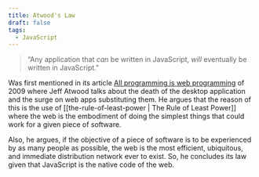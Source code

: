 ```yaml
---
title: Atwood's Law
draft: false
tags:
  - JavaScript
---
```


> “Any application that _can_ be written in JavaScript, _will_ eventually be written in JavaScript.”

Was first mentioned in its article [All programming is web programming](https://blog.codinghorror.com/all-programming-is-web-programming/) of 2009 where Jeff Atwood talks about the death of the desktop application and the surge on web apps substituting them. He argues that the reason of this is the use of [[the-rule-of-least-power | The Rule of Least Power]] where the web is the embodiment of doing the simplest things that could work for a given piece of software.

Also, he argues, if the objective of a piece of software is to be experienced by as many people as possible, the web is the most efficient, ubiquitous, and immediate distribution network ever to exist. So, he concludes its law given that JavaScript is the native code of the web.
